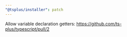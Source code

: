 ```yaml
---
"@tsplus/installer": patch
---
```


Allow variable declaration getters: https://github.com/ts-plus/typescript/pull/2
